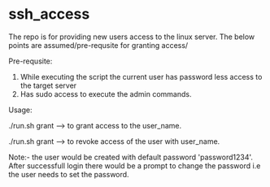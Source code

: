 # ssh_access

The repo is for providing new users access to the linux server. The below points are assumed/pre-requsite for granting access/

Pre-requsite:
1. While executing the script the current user has password less access to the target server
2. Has sudo access to execute the admin commands.


Usage:

./run.sh grant <username> --> to grant access to the user_name.
  
./run.sh grant <username> --> to revoke access of the user with user_name.
  
  Note:- the user would be created with default password 'password1234'. After successfull login there would be a prompt to change the password i.e the user needs to set the password.
